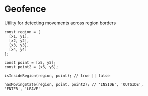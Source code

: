 # Geofence
Utility for detecting movements across region borders

```
const region = [
  [x1, y1],
  [x2, y2],
  [x3, y3],
  [x4, y4]
];

const point = [x5, y5];
const point2 = [x6, y6];

isInsideRegion(region, point); // true || false

hasMovingState(region, point, point2); // 'INSIDE', 'OUTSIDE', 'ENTER', 'LEAVE'

```
